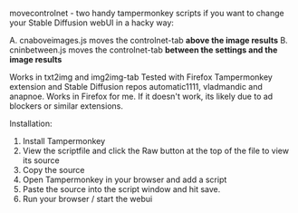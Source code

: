 movecontrolnet - two handy tampermonkey scripts if you want to change your Stable Diffusion webUI in a hacky way:

A. cnaboveimages.js moves the controlnet-tab **above the image results** 
B. cninbetween.js moves the controlnet-tab **between the settings and the image results**

Works in txt2img and img2img-tab
Tested with Firefox Tampermonkey extension and Stable Diffusion repos automatic1111, vladmandic and anapnoe. 
Works in Firefox for me. If it doesn't work, its likely due to ad blockers or similar extensions. 

Installation:
1. Install Tampermonkey
2. View the scriptfile and click the Raw button at the top of the file to view its source
3. Copy the source
4. Open Tampermonkey in your browser and add a script
5. Paste the source into the script window and hit save.
6. Run your browser / start the webui

